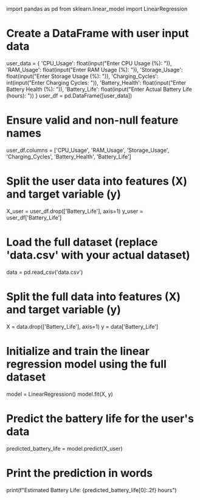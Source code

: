 import pandas as pd
from sklearn.linear_model import LinearRegression

# Create a DataFrame with user input data
user_data = {
    'CPU_Usage': float(input("Enter CPU Usage (%): ")),
    'RAM_Usage': float(input("Enter RAM Usage (%): ")),
    'Storage_Usage': float(input("Enter Storage Usage (%): ")),
    'Charging_Cycles': int(input("Enter Charging Cycles: ")),
    'Battery_Health': float(input("Enter Battery Health (%): ")),
    'Battery_Life': float(input("Enter Actual Battery Life (hours): "))
}
user_df = pd.DataFrame([user_data])

# Ensure valid and non-null feature names
user_df.columns = ['CPU_Usage', 'RAM_Usage', 'Storage_Usage', 'Charging_Cycles', 'Battery_Health', 'Battery_Life']

# Split the user data into features (X) and target variable (y)
X_user = user_df.drop(['Battery_Life'], axis=1)
y_user = user_df['Battery_Life']

# Load the full dataset (replace 'data.csv' with your actual dataset)
data = pd.read_csv('data.csv')

# Split the full data into features (X) and target variable (y)
X = data.drop(['Battery_Life'], axis=1)
y = data['Battery_Life']

# Initialize and train the linear regression model using the full dataset
model = LinearRegression()
model.fit(X, y)

# Predict the battery life for the user's data
predicted_battery_life = model.predict(X_user)

# Print the prediction in words
print(f"Estimated Battery Life: {predicted_battery_life[0]:.2f} hours")
